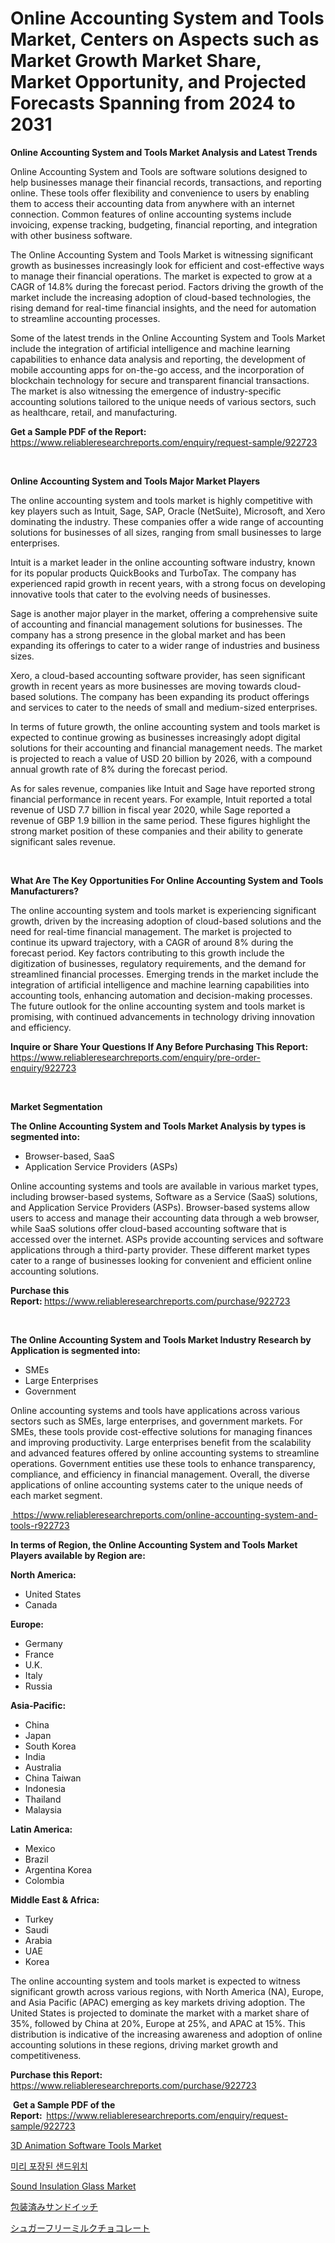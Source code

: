 <p><h1>Online Accounting System and Tools Market, Centers on Aspects such as Market Growth Market Share, Market Opportunity, and Projected Forecasts Spanning from 2024 to 2031</h1></p><p><strong>Online Accounting System and Tools Market Analysis and Latest Trends</strong></p>
<p><p>Online Accounting System and Tools are software solutions designed to help businesses manage their financial records, transactions, and reporting online. These tools offer flexibility and convenience to users by enabling them to access their accounting data from anywhere with an internet connection. Common features of online accounting systems include invoicing, expense tracking, budgeting, financial reporting, and integration with other business software.</p><p>The Online Accounting System and Tools Market is witnessing significant growth as businesses increasingly look for efficient and cost-effective ways to manage their financial operations. The market is expected to grow at a CAGR of 14.8% during the forecast period. Factors driving the growth of the market include the increasing adoption of cloud-based technologies, the rising demand for real-time financial insights, and the need for automation to streamline accounting processes.</p><p>Some of the latest trends in the Online Accounting System and Tools Market include the integration of artificial intelligence and machine learning capabilities to enhance data analysis and reporting, the development of mobile accounting apps for on-the-go access, and the incorporation of blockchain technology for secure and transparent financial transactions. The market is also witnessing the emergence of industry-specific accounting solutions tailored to the unique needs of various sectors, such as healthcare, retail, and manufacturing.</p></p>
<p><strong>Get a Sample PDF of the Report:&nbsp;</strong> <a href="https://www.reliableresearchreports.com/enquiry/request-sample/922723">https://www.reliableresearchreports.com/enquiry/request-sample/922723</a></p>
<p>&nbsp;</p>
<p><strong>Online Accounting System and Tools Major Market Players</strong></p>
<p><p>The online accounting system and tools market is highly competitive with key players such as Intuit, Sage, SAP, Oracle (NetSuite), Microsoft, and Xero dominating the industry. These companies offer a wide range of accounting solutions for businesses of all sizes, ranging from small businesses to large enterprises.</p><p>Intuit is a market leader in the online accounting software industry, known for its popular products QuickBooks and TurboTax. The company has experienced rapid growth in recent years, with a strong focus on developing innovative tools that cater to the evolving needs of businesses.</p><p>Sage is another major player in the market, offering a comprehensive suite of accounting and financial management solutions for businesses. The company has a strong presence in the global market and has been expanding its offerings to cater to a wider range of industries and business sizes.</p><p>Xero, a cloud-based accounting software provider, has seen significant growth in recent years as more businesses are moving towards cloud-based solutions. The company has been expanding its product offerings and services to cater to the needs of small and medium-sized enterprises.</p><p>In terms of future growth, the online accounting system and tools market is expected to continue growing as businesses increasingly adopt digital solutions for their accounting and financial management needs. The market is projected to reach a value of USD 20 billion by 2026, with a compound annual growth rate of 8% during the forecast period.</p><p>As for sales revenue, companies like Intuit and Sage have reported strong financial performance in recent years. For example, Intuit reported a total revenue of USD 7.7 billion in fiscal year 2020, while Sage reported a revenue of GBP 1.9 billion in the same period. These figures highlight the strong market position of these companies and their ability to generate significant sales revenue.</p></p>
<p>&nbsp;</p>
<p><strong>What Are The Key Opportunities For Online Accounting System and Tools Manufacturers?</strong></p>
<p><p>The online accounting system and tools market is experiencing significant growth, driven by the increasing adoption of cloud-based solutions and the need for real-time financial management. The market is projected to continue its upward trajectory, with a CAGR of around 8% during the forecast period. Key factors contributing to this growth include the digitization of businesses, regulatory requirements, and the demand for streamlined financial processes. Emerging trends in the market include the integration of artificial intelligence and machine learning capabilities into accounting tools, enhancing automation and decision-making processes. The future outlook for the online accounting system and tools market is promising, with continued advancements in technology driving innovation and efficiency.</p></p>
<p><strong>Inquire or Share Your Questions If Any Before Purchasing This Report:</strong> <a href="https://www.reliableresearchreports.com/enquiry/pre-order-enquiry/922723">https://www.reliableresearchreports.com/enquiry/pre-order-enquiry/922723</a></p>
<p>&nbsp;</p>
<p><strong>Market Segmentation</strong></p>
<p><strong>The Online Accounting System and Tools Market Analysis by types is segmented into:</strong></p>
<p><ul><li>Browser-based, SaaS</li><li>Application Service Providers (ASPs)</li></ul></p>
<p><p>Online accounting systems and tools are available in various market types, including browser-based systems, Software as a Service (SaaS) solutions, and Application Service Providers (ASPs). Browser-based systems allow users to access and manage their accounting data through a web browser, while SaaS solutions offer cloud-based accounting software that is accessed over the internet. ASPs provide accounting services and software applications through a third-party provider. These different market types cater to a range of businesses looking for convenient and efficient online accounting solutions.</p></p>
<p><strong>Purchase this Report:&nbsp;</strong><a href="https://www.reliableresearchreports.com/purchase/922723">https://www.reliableresearchreports.com/purchase/922723</a></p>
<p>&nbsp;</p>
<p><strong>The Online Accounting System and Tools Market Industry Research by Application is segmented into:</strong></p>
<p><ul><li>SMEs</li><li>Large Enterprises</li><li>Government</li></ul></p>
<p><p>Online accounting systems and tools have applications across various sectors such as SMEs, large enterprises, and government markets. For SMEs, these tools provide cost-effective solutions for managing finances and improving productivity. Large enterprises benefit from the scalability and advanced features offered by online accounting systems to streamline operations. Government entities use these tools to enhance transparency, compliance, and efficiency in financial management. Overall, the diverse applications of online accounting systems cater to the unique needs of each market segment.</p></p>
<p><a href="https://www.reliableresearchreports.com/online-accounting-system-and-tools-r922723">&nbsp;https://www.reliableresearchreports.com/online-accounting-system-and-tools-r922723</a></p>
<p><strong>In terms of Region, the Online Accounting System and Tools Market Players available by Region are:</strong></p>
<p>
    <p> <strong> North America: </strong>
        <ul>
            <li>United States</li>
            <li>Canada</li>
        </ul>
        </p> 
    <p> <strong> Europe: </strong>
        <ul>
            <li>Germany</li>
            <li>France</li>
            <li>U.K.</li>
            <li>Italy</li>
            <li>Russia</li>
        </ul>
        </p> 
    <p> <strong> Asia-Pacific: </strong>
        <ul>
            <li>China</li>
            <li>Japan</li>
            <li>South Korea</li>
            <li>India</li>
            <li>Australia</li>
            <li>China Taiwan</li>
            <li>Indonesia</li>
            <li>Thailand</li>
            <li>Malaysia</li>
        </ul>
        </p> 
    <p> <strong> Latin America: </strong>
        <ul>
            <li>Mexico</li>
            <li>Brazil</li>
            <li>Argentina Korea</li>
            <li>Colombia</li>
        </ul>
        </p> 
    <p> <strong> Middle East & Africa: </strong>
        <ul>
            <li>Turkey</li>
            <li>Saudi</li>
            <li>Arabia</li>
            <li>UAE</li>
            <li>Korea</li>
        </ul>
    </p>
    </p>
<p><p>The online accounting system and tools market is expected to witness significant growth across various regions, with North America (NA), Europe, and Asia Pacific (APAC) emerging as key markets driving adoption. The United States is projected to dominate the market with a market share of 35%, followed by China at 20%, Europe at 25%, and APAC at 15%. This distribution is indicative of the increasing awareness and adoption of online accounting solutions in these regions, driving market growth and competitiveness.</p></p>
<p><strong>Purchase this Report: </strong><a href="https://www.reliableresearchreports.com/purchase/922723">https://www.reliableresearchreports.com/purchase/922723</a></p>
<p>&nbsp;<strong>Get a Sample PDF of the Report:&nbsp;&nbsp;</strong><a href="https://www.reliableresearchreports.com/enquiry/request-sample/922723">https://www.reliableresearchreports.com/enquiry/request-sample/922723</a></p>
<p><strong></strong></p>
<p><p><a href="https://github.com/kufem1/Market-Research-Report-List-2/blob/main/3d-animation-software-tools-market.md">3D Animation Software Tools Market</a></p><p><a href="https://medium.com/@cierrahayes645/%EC%82%AC%EC%A0%84-%ED%8C%A8%ED%82%A4%EC%A7%80-%EC%83%8C%EB%93%9C%EC%9C%84%EC%B9%98-%EC%8B%9C%EC%9E%A5-%EA%B7%9C%EB%AA%A8-%EB%B0%8F-%EC%8B%9C%EC%9E%A5-%EB%8F%99%ED%96%A5-%EC%99%84%EC%A0%84%ED%95%9C-%EC%82%B0%EC%97%85-%EA%B0%9C%EC%9A%94-2024%EB%85%84%EB%B6%80%ED%84%B0-2031%EB%85%84%EA%B9%8C%EC%A7%80-8ce39c31027b">미리 포장된 샌드위치</a></p><p><a href="https://www.linkedin.com/pulse/sound-insulation-glass-market-furnish-information-size-share-5beqf?trackingId=VOL5b2%2BDc6RT6aVzclQgGg%3D%3D">Sound Insulation Glass Market</a></p><p><a href="https://medium.com/@jacksonwiza1924/%E4%BA%8B%E5%89%8D%E6%A2%B1%E5%8C%85%E3%81%95%E3%82%8C%E3%81%9F%E3%82%B5%E3%83%B3%E3%83%89%E3%82%A4%E3%83%83%E3%83%81%E5%B8%82%E5%A0%B4-%E7%AB%B6%E4%BA%89%E5%88%86%E6%9E%90-%E5%B8%82%E5%A0%B4%E5%8B%95%E5%90%91%E3%81%8A%E3%82%88%E3%81%B32031%E5%B9%B4%E3%81%BE%E3%81%A7%E3%81%AE%E4%BA%88%E6%B8%AC-1fef12651f14">包装済みサンドイッチ</a></p><p><a href="https://medium.com/@hugofirst21/%E7%A0%82%E7%B3%96%E4%B8%8D%E4%BD%BF%E7%94%A8%E3%81%AE%E3%83%9F%E3%83%AB%E3%82%AF%E3%83%81%E3%83%A7%E3%82%B3%E3%83%AC%E3%83%BC%E3%83%88%E5%B8%82%E5%A0%B4-2031%E5%B9%B4%E3%81%BE%E3%81%A7%E3%81%AE%E6%88%90%E5%8A%9F%E3%81%99%E3%82%8B%E3%83%93%E3%82%B8%E3%83%8D%E3%82%B9%E6%88%A6%E7%95%A5%E3%81%AE%E9%8D%B5-9d646f575b01">シュガーフリーミルクチョコレート</a></p></p>